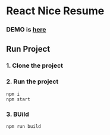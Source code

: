 # React Nice Resume     

### DEMO is [here](https://nordicgiant2.github.io/react-nice-resume-page/index.html)

## Run Project
### 1. Clone the project

### 2. Run the project
```shell
npm i
npm start
```

### 3. BUild
```shell
npm run build
```
